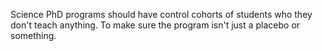 Science PhD programs should have control cohorts of students who they don't teach anything. To make sure the program isn't just a placebo or something.


